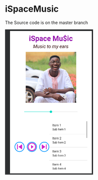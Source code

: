# iSpaceMusic
The Source code is on the master branch

![](https://github.com/BraKoose/iSpaceMusic/blob/master/androidMusicIspace.png)
